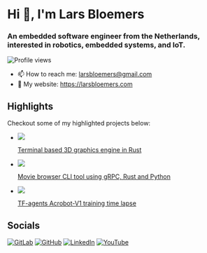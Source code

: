 # Hi 👋, I'm Lars Bloemers

### An embedded software engineer from the Netherlands, interested in robotics, embedded systems, and IoT.

![Profile views](https://komarev.com/ghpvc/?username=larsbl00&label=Profile%20views&color=0e75b6&style=flat)

- 📫 How to reach me: <larsbloemers@gmail.com>
- 🔗 My website: <https://larsbloemers.com>

## Highlights

Checkout some of my highlighted projects below:

- [![](https://img.youtube.com/vi/2buXAn24arg/hqdefault.jpg)](https://www.youtube.com/watch?v=2buXAn24arg)

  [Terminal based 3D graphics engine in Rust](https://gitlab.com/Larsbl00/terminal-engine)

- [![](https://img.youtube.com/vi/iSdhcRt2rGU/hqdefault.jpg)](https://www.youtube.com/watch?v=iSdhcRt2rGU)

  [Movie browser CLI tool using gRPC, Rust and Python](https://gitlab.com/Larsbl00/grpc-movie-rental-service)

- [![](https://img.youtube.com/vi/lreSnJs2SpY/hqdefault.jpg)](https://www.youtube.com/watch?v=lreSnJs2SpY)

    [TF-agents Acrobot-V1 training time lapse](https://gitlab.com/Larsbl00/tfagents-acrobot)

## Socials
[![GitLab](https://img.shields.io/badge/GitLab-330F63?style=for-the-badge&logo=gitlab&logoColor=white)](https://gitlab.com/larsbl00)
[![GitHub](https://img.shields.io/badge/GitHub-100000?style=for-the-badge&logo=github&logoColor=white)](https://github.com/larsbl00)
[![LinkedIn](https://img.shields.io/badge/LinkedIn-0077B5?style=for-the-badge&logo=linkedin&logoColor=white)](https://www.linkedin.com/in/lars-bloemers/)
[![YouTube](https://img.shields.io/badge/YouTube-FF0000?style=for-the-badge&logo=youtube&logoColor=white)](https://www.youtube.com/channel/UCCWzKE059Ng_CH1RQOkmLNg)
